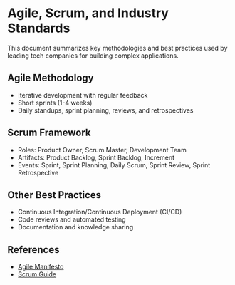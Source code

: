 # Agile, Scrum, and Industry Standards

This document summarizes key methodologies and best practices used by leading tech companies for building complex applications.

## Agile Methodology
- Iterative development with regular feedback
- Short sprints (1-4 weeks)
- Daily standups, sprint planning, reviews, and retrospectives

## Scrum Framework
- Roles: Product Owner, Scrum Master, Development Team
- Artifacts: Product Backlog, Sprint Backlog, Increment
- Events: Sprint, Sprint Planning, Daily Scrum, Sprint Review, Sprint Retrospective

## Other Best Practices
- Continuous Integration/Continuous Deployment (CI/CD)
- Code reviews and automated testing
- Documentation and knowledge sharing

## References
- [Agile Manifesto](https://agilemanifesto.org/)
- [Scrum Guide](https://scrumguides.org/)
